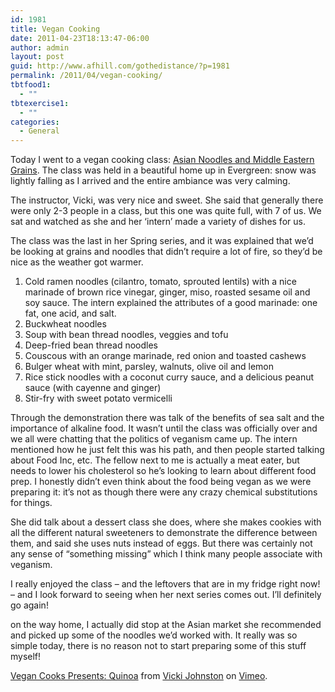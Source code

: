 ```yaml
---
id: 1981
title: Vegan Cooking
date: 2011-04-23T18:13:47-06:00
author: admin
layout: post
guid: http://www.afhill.com/gothedistance/?p=1981
permalink: /2011/04/vegan-cooking/
tbtfood1:
  - ""
tbtexercise1:
  - ""
categories:
  - General
---
```

Today I went to a vegan cooking class: [Asian Noodles and Middle Eastern Grains](http://vegancooks.com/). The class was held in a beautiful home up in Evergreen: snow was lightly falling as I arrived and the entire ambiance was very calming. 

The instructor, Vicki, was very nice and sweet. She said that generally there were only 2-3 people in a class, but this one was quite full, with 7 of us. We sat and watched as she and her &#8216;intern&#8217; made a variety of dishes for us.

The class was the last in her Spring series, and it was explained that we&#8217;d be looking at grains and noodles that didn&#8217;t require a lot of fire, so they&#8217;d be nice as the weather got warmer. 

1) Cold ramen noodles (cilantro, tomato, sprouted lentils) with a nice marinade of brown rice vinegar, ginger, miso, roasted sesame oil and soy sauce. The intern explained the attributes of a good marinade: one fat, one acid, and salt.  
2) Buckwheat noodles  
3) Soup with bean thread noodles, veggies and tofu  
4) Deep-fried bean thread noodles  
5) Couscous with an orange marinade, red onion and toasted cashews  
6) Bulger wheat with mint, parsley, walnuts, olive oil and lemon  
7) Rice stick noodles with a coconut curry sauce, and a delicious peanut sauce (with cayenne and ginger)  
8) Stir-fry with sweet potato vermicelli

Through the demonstration there was talk of the benefits of sea salt and the importance of alkaline food. It wasn&#8217;t until the class was officially over and we all were chatting that the politics of veganism came up. The intern mentioned how he just felt this was his path, and then people started talking about Food Inc, etc. The fellow next to me is actually a meat eater, but needs to lower his cholesterol so he&#8217;s looking to learn about different food prep. I honestly didn&#8217;t even think about the food being vegan as we were preparing it: it&#8217;s not as though there were any crazy chemical substitutions for things. 

She did talk about a dessert class she does, where she makes cookies with all the different natural sweeteners to demonstrate the difference between them, and said she uses nuts instead of eggs. But there was certainly not any sense of &#8220;something missing&#8221; which I think many people associate with veganism. 

I really enjoyed the class &#8211; and the leftovers that are in my fridge right now! &#8211; and I look forward to seeing when her next series comes out. I&#8217;ll definitely go again! 

on the way home, I actually did stop at the Asian market she recommended and picked up some of the noodles we&#8217;d worked with. It really was so simple today, there is no reason not to start preparing some of this stuff myself!



[Vegan Cooks Presents: Quinoa](http://vimeo.com/13343076) from [Vicki Johnston](http://vimeo.com/user4266989) on [Vimeo](http://vimeo.com).